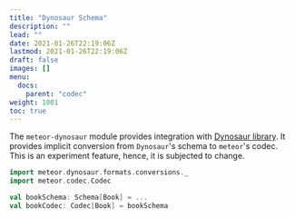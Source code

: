 ```yaml
---
title: "Dynosaur Schema"
description: ""
lead: ""
date: 2021-01-26T22:19:06Z
lastmod: 2021-01-26T22:19:06Z
draft: false
images: []
menu: 
  docs:
    parent: "codec"
weight: 1001
toc: true
---
```


The `meteor-dynosaur` module provides integration with [Dynosaur library](https://systemfw.org/dynosaur/#/).
It provides implicit conversion from `Dynosaur`'s schema to `meteor`'s codec. This is an experiment
feature, hence, it is subjected to change.

```scala
import meteor.dynosaur.formats.conversions._
import meteor.codec.Codec

val bookSchema: Schema[Book] = ...
val bookCodec: Codec[Book] = bookSchema
```
